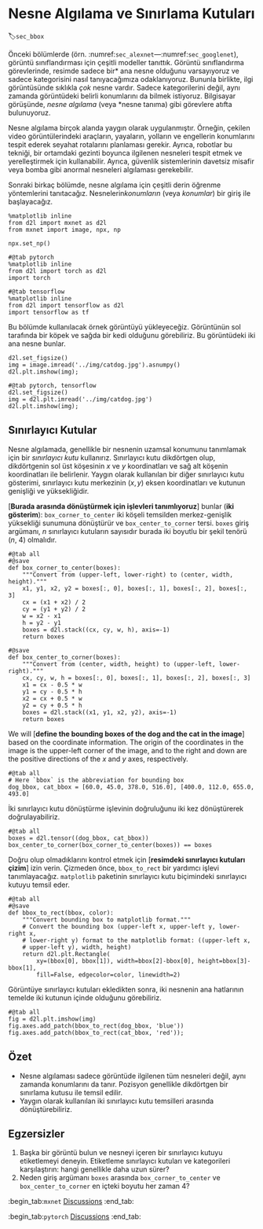 # Nesne Algılama ve Sınırlama Kutuları
:label:`sec_bbox`

Önceki bölümlerde (örn. :numref:`sec_alexnet`—:numref:`sec_googlenet`), görüntü sınıflandırması için çeşitli modeller tanıttık. Görüntü sınıflandırma görevlerinde, resimde sadece bir* ana nesne olduğunu varsayıyoruz ve sadece kategorisini nasıl tanıyacağımıza odaklanıyoruz. Bununla birlikte, ilgi görüntüsünde sıklıkla *çok* nesne vardır. Sadece kategorilerini değil, aynı zamanda görüntüdeki belirli konumlarını da bilmek istiyoruz. Bilgisayar görüşünde, *nesne algılama* (veya *nesne tanıma) gibi görevlere atıfta bulunuyoruz. 

Nesne algılama birçok alanda yaygın olarak uygulanmıştır. Örneğin, çekilen video görüntülerindeki araçların, yayaların, yolların ve engellerin konumlarını tespit ederek seyahat rotalarını planlaması gerekir. Ayrıca, robotlar bu tekniği, bir ortamdaki gezinti boyunca ilgilenen nesneleri tespit etmek ve yerelleştirmek için kullanabilir. Ayrıca, güvenlik sistemlerinin davetsiz misafir veya bomba gibi anormal nesneleri algılaması gerekebilir. 

Sonraki birkaç bölümde, nesne algılama için çeşitli derin öğrenme yöntemlerini tanıtacağız. Nesnelerin*konumların* (veya *konumlar*) bir giriş ile başlayacağız.

```{.python .input}
%matplotlib inline
from d2l import mxnet as d2l
from mxnet import image, npx, np

npx.set_np()
```

```{.python .input}
#@tab pytorch
%matplotlib inline
from d2l import torch as d2l
import torch
```

```{.python .input}
#@tab tensorflow
%matplotlib inline
from d2l import tensorflow as d2l
import tensorflow as tf
```

Bu bölümde kullanılacak örnek görüntüyü yükleyeceğiz. Görüntünün sol tarafında bir köpek ve sağda bir kedi olduğunu görebiliriz. Bu görüntüdeki iki ana nesne bunlar.

```{.python .input}
d2l.set_figsize()
img = image.imread('../img/catdog.jpg').asnumpy()
d2l.plt.imshow(img);
```

```{.python .input}
#@tab pytorch, tensorflow
d2l.set_figsize()
img = d2l.plt.imread('../img/catdog.jpg')
d2l.plt.imshow(img);
```

## Sınırlayıcı Kutular

Nesne algılamada, genellikle bir nesnenin uzamsal konumunu tanımlamak için bir *sınırlayıcı kutu* kullanırız. Sınırlayıcı kutu dikdörtgen olup, dikdörtgenin sol üst köşesinin $x$ ve $y$ koordinatları ve sağ alt köşenin koordinatları ile belirlenir. Yaygın olarak kullanılan bir diğer sınırlayıcı kutu gösterimi, sınırlayıcı kutu merkezinin $(x, y)$ eksen koordinatları ve kutunun genişliği ve yüksekliğidir. 

[**Burada arasında dönüştürmek için işlevleri tanımlıyoruz**] bunlar (**iki gösterim**): `box_corner_to_center` iki köşeli temsilden merkez-genişlik yüksekliği sunumuna dönüştürür ve `box_center_to_corner` tersi. `boxes` giriş argümanı, $n$ sınırlayıcı kutuların sayısıdır burada iki boyutlu bir şekil tenörü ($n$, 4) olmalıdır.

```{.python .input}
#@tab all
#@save
def box_corner_to_center(boxes):
    """Convert from (upper-left, lower-right) to (center, width, height)."""
    x1, y1, x2, y2 = boxes[:, 0], boxes[:, 1], boxes[:, 2], boxes[:, 3]
    cx = (x1 + x2) / 2
    cy = (y1 + y2) / 2
    w = x2 - x1
    h = y2 - y1
    boxes = d2l.stack((cx, cy, w, h), axis=-1)
    return boxes

#@save
def box_center_to_corner(boxes):
    """Convert from (center, width, height) to (upper-left, lower-right)."""
    cx, cy, w, h = boxes[:, 0], boxes[:, 1], boxes[:, 2], boxes[:, 3]
    x1 = cx - 0.5 * w
    y1 = cy - 0.5 * h
    x2 = cx + 0.5 * w
    y2 = cy + 0.5 * h
    boxes = d2l.stack((x1, y1, x2, y2), axis=-1)
    return boxes
```

We will [**define the bounding boxes of the dog and the cat in the image**] based
on the coordinate information.
The origin of the coordinates in the image
is the upper-left corner of the image, and to the right and down are the
positive directions of the $x$ and $y$ axes, respectively.

```{.python .input}
#@tab all
# Here `bbox` is the abbreviation for bounding box
dog_bbox, cat_bbox = [60.0, 45.0, 378.0, 516.0], [400.0, 112.0, 655.0, 493.0]
```

İki sınırlayıcı kutu dönüştürme işlevinin doğruluğunu iki kez dönüştürerek doğrulayabiliriz.

```{.python .input}
#@tab all
boxes = d2l.tensor((dog_bbox, cat_bbox))
box_center_to_corner(box_corner_to_center(boxes)) == boxes
```

Doğru olup olmadıklarını kontrol etmek için [**resimdeki sınırlayıcı kutuları çizim**] izin verin. Çizmeden önce, `bbox_to_rect` bir yardımcı işlevi tanımlayacağız. `matplotlib` paketinin sınırlayıcı kutu biçimindeki sınırlayıcı kutuyu temsil eder.

```{.python .input}
#@tab all
#@save
def bbox_to_rect(bbox, color):
    """Convert bounding box to matplotlib format."""
    # Convert the bounding box (upper-left x, upper-left y, lower-right x,
    # lower-right y) format to the matplotlib format: ((upper-left x,
    # upper-left y), width, height)
    return d2l.plt.Rectangle(
        xy=(bbox[0], bbox[1]), width=bbox[2]-bbox[0], height=bbox[3]-bbox[1],
        fill=False, edgecolor=color, linewidth=2)
```

Görüntüye sınırlayıcı kutuları ekledikten sonra, iki nesnenin ana hatlarının temelde iki kutunun içinde olduğunu görebiliriz.

```{.python .input}
#@tab all
fig = d2l.plt.imshow(img)
fig.axes.add_patch(bbox_to_rect(dog_bbox, 'blue'))
fig.axes.add_patch(bbox_to_rect(cat_bbox, 'red'));
```

## Özet

* Nesne algılaması sadece görüntüde ilgilenen tüm nesneleri değil, aynı zamanda konumlarını da tanır. Pozisyon genellikle dikdörtgen bir sınırlama kutusu ile temsil edilir.
* Yaygın olarak kullanılan iki sınırlayıcı kutu temsilleri arasında dönüştürebiliriz.

## Egzersizler

1. Başka bir görüntü bulun ve nesneyi içeren bir sınırlayıcı kutuyu etiketlemeyi deneyin. Etiketleme sınırlayıcı kutuları ve kategorileri karşılaştırın: hangi genellikle daha uzun sürer?
1. Neden giriş argümanı `boxes` arasında `box_corner_to_center` ve `box_center_to_corner` en içteki boyutu her zaman 4?

:begin_tab:`mxnet`
[Discussions](https://discuss.d2l.ai/t/369)
:end_tab:

:begin_tab:`pytorch`
[Discussions](https://discuss.d2l.ai/t/1527)
:end_tab:
